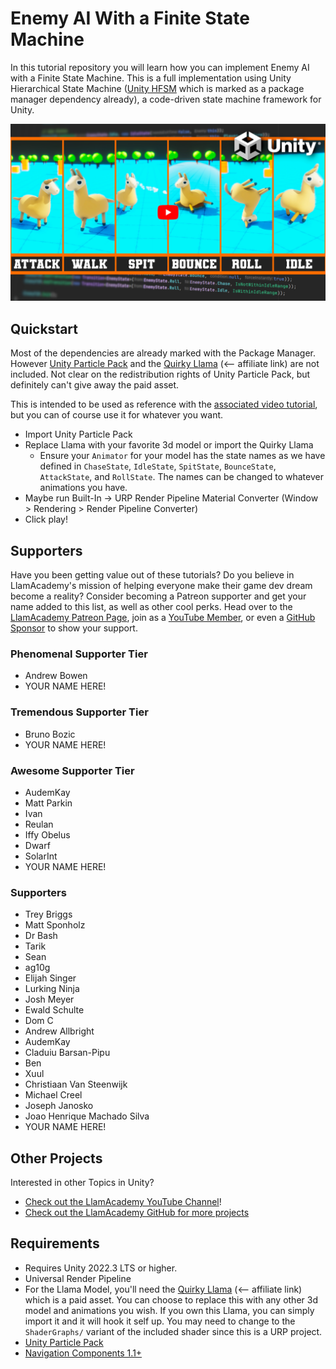 ﻿# Enemy AI With a Finite State Machine

In this tutorial repository you will learn how you can implement Enemy AI with a Finite State Machine. This is a full implementation using Unity Hierarchical State Machine ([Unity HFSM](https://github.com/Inspiaaa/UnityHFSM) which is marked as a package manager dependency already), a code-driven state machine framework for Unity.

[![Youtube Tutorial](./Video%20Screenshot.jpg)](https://youtu.be/jnETyJUiCiM)

## Quickstart
Most of the dependencies are already marked with the Package Manager. However [Unity Particle Pack](https://assetstore.unity.com/packages/vfx/particles/particle-pack-127325) and the [Quirky Llama](https://assetstore.unity.com/packages/3d/characters/animals/mammals/llama-quirky-series-178234?aid=1101l9QvC) (<-- affiliate link) are not included. Not clear on the redistribution rights of Unity Particle Pack, but definitely can't give away the paid asset.

This is intended to be used as reference with the [associated video tutorial](https://youtu.be/jnETyJUiCiM), but you can of course use it for whatever you want.

* Import Unity Particle Pack
* Replace Llama with your favorite 3d model or import the Quirky Llama
  * Ensure your `Animator` for your model has the state names as we have defined in `ChaseState`, `IdleState`, `SpitState`, `BounceState`, `AttackState`, and `RollState`. The names can be changed to whatever animations you have.
* Maybe run Built-In -> URP Render Pipeline Material Converter (Window > Rendering > Render Pipeline Converter)
* Click play!

## Supporters
Have you been getting value out of these tutorials? Do you believe in LlamAcademy's mission of helping everyone make their game dev dream become a reality? Consider becoming a Patreon supporter and get your name added to this list, as well as other cool perks.
Head over to the [LlamAcademy Patreon Page](https://patreon.com/llamacademy), join as a [YouTube Member](https://www.youtube.com/channel/UCnWm6pMD38R1E2vCAByGb6w/join), or even a [GitHub Sponsor](https://github.com/sponsors/llamacademy) to show your support.

### Phenomenal Supporter Tier
* Andrew Bowen
* YOUR NAME HERE!

### Tremendous Supporter Tier
* Bruno Bozic
* YOUR NAME HERE!

### Awesome Supporter Tier
* AudemKay
* Matt Parkin
* Ivan
* Reulan
* Iffy Obelus
* Dwarf
* SolarInt
* YOUR NAME HERE!

### Supporters
* Trey Briggs
* Matt Sponholz
* Dr Bash
* Tarik
* Sean
* ag10g
* Elijah Singer
* Lurking Ninja
* Josh Meyer
* Ewald Schulte
* Dom C
* Andrew Allbright
* AudemKay
* Claduiu Barsan-Pipu
* Ben
* Xuul
* Christiaan Van Steenwijk
* Michael Creel
* Joseph Janosko
* Joao Henrique Machado Silva
* YOUR NAME HERE!

## Other Projects
Interested in other Topics in Unity? 

* [Check out the LlamAcademy YouTube Channel](https://youtube.com/c/LlamAcademy)!
* [Check out the LlamAcademy GitHub for more projects](https://github.com/llamacademy)

## Requirements
* Requires Unity 2022.3 LTS or higher.
* Universal Render Pipeline
* For the Llama Model, you'll need the [Quirky Llama](https://assetstore.unity.com/packages/3d/characters/animals/mammals/llama-quirky-series-178234?aid=1101l9QvC) (<-- affiliate link) which is a paid asset. You can choose to replace this with any other 3d model and animations you wish. If you own this Llama, you can simply import it and it will hook it self up. You may need to change to the `ShaderGraphs/` variant of the included shader since this is a URP project.
* [Unity Particle Pack](https://assetstore.unity.com/packages/vfx/particles/particle-pack-127325)
* [Navigation Components 1.1+](https://docs.unity3d.com/Packages/com.unity.ai.navigation@1.1/manual/index.html)
